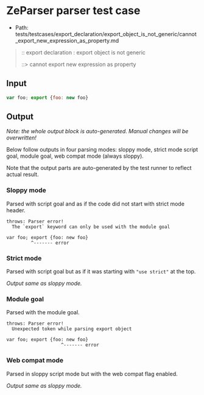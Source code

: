 # ZeParser parser test case

- Path: tests/testcases/export_declaration/export_object_is_not_generic/cannot_export_new_expression_as_property.md

> :: export declaration : export object is not generic
>
> ::> cannot export new expression as property

## Input

`````js
var foo; export {foo: new foo}
`````

## Output

_Note: the whole output block is auto-generated. Manual changes will be overwritten!_

Below follow outputs in four parsing modes: sloppy mode, strict mode script goal, module goal, web compat mode (always sloppy).

Note that the output parts are auto-generated by the test runner to reflect actual result.

### Sloppy mode

Parsed with script goal and as if the code did not start with strict mode header.

`````
throws: Parser error!
  The `export` keyword can only be used with the module goal

var foo; export {foo: new foo}
         ^------- error
`````

### Strict mode

Parsed with script goal but as if it was starting with `"use strict"` at the top.

_Output same as sloppy mode._

### Module goal

Parsed with the module goal.

`````
throws: Parser error!
  Unexpected token while parsing export object

var foo; export {foo: new foo}
                    ^------- error
`````


### Web compat mode

Parsed in sloppy script mode but with the web compat flag enabled.

_Output same as sloppy mode._
